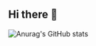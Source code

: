 ## Hi there 👋
![Anurag's GitHub stats](https://github-readme-stats.vercel.app/api?username=vzer200&show_icons=true&theme=cobalt&bg_color=30,e96443,904e95&title_color=ffffff&text_color=ffffff&icon_color=2bbc8a)

<!--
**vzer200/vzer200** is a ✨ _special_ ✨ repository because its `README.md` (this file) appears on your GitHub profile.

Here are some ideas to get you started:

- 🔭 I’m currently working on ...
- 🌱 I’m currently learning ...
- 👯 I’m looking to collaborate on ...
- 🤔 I’m looking for help with ...
- 💬 Ask me about ...
- 📫 How to reach me: ...
- 😄 Pronouns: ...
- ⚡ Fun fact: ...

-->
